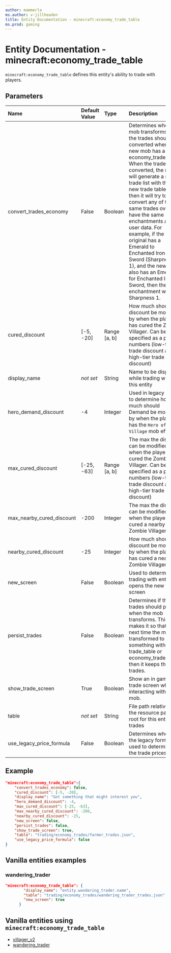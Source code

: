 ```yaml
---
author: mammerla
ms.author: v-jillheaden
title: Entity Documentation - minecraft:economy_trade_table
ms.prod: gaming
---
```


# Entity Documentation - minecraft:economy_trade_table

`minecraft:economy_trade_table` defines this entity's ability to trade with players.

## Parameters

|Name |Default Value  |Type  |Description  |
|:----------|:----------|:----------|:----------|
| convert_trades_economy| False| Boolean| Determines when the mob transforms, if the trades should be converted when the new mob has a economy_trade_table. When the trades are converted, the mob will generate a new trade list with their new trade table, but then it will try to convert any of the same trades over to have the same enchantments and user data. For example, if the original has a Emerald to Enchanted Iron Sword (Sharpness 1), and the new trade also has an Emerald for Enchanted Iron Sword, then the enchantment will be Sharpness 1. |
| cured_discount| [-5, -20]| Range [a, b]| How much should the discount be modified by when the player has cured the Zombie Villager. Can be specified as a pair of numbers (low-tier trade discount and high-tier trade discount) |
| display_name| *not set*| String| Name to be displayed while trading with this entity |
| hero_demand_discount| -4| Integer| Used in legacy prices to determine how much should Demand be modified by when the player has the `Hero of the Village` mob effect |
| max_cured_discount| [-25, -63]| Range [a, b]| The max the discount can be modified by when the player has cured the Zombie Villager. Can be specified as a pair of numbers (low-tier trade discount and high-tier trade discount) |
| max_nearby_cured_discount| -200| Integer| The max the discount can be modified by when the player has cured a nearby Zombie Villager |
| nearby_cured_discount| -25| Integer| How much should the discount be modified by when the player has cured a nearby Zombie Villager |
| new_screen| False| Boolean| Used to determine if trading with entity opens the new trade screen |
| persist_trades| False| Boolean| Determines if the trades should persist when the mob transforms. This makes it so that the next time the mob is transformed to something with a trade_table or economy_trade_table, then it keeps their trades. |
| show_trade_screen| True| Boolean| Show an in game trade screen when interacting with the mob. |
| table| *not set*| String| File path relative to the resource pack root for this entity's trades |
| use_legacy_price_formula| False| Boolean| Determines whether the legacy formula is used to determines the trade prices. |

## Example

```json
"minecraft:economy_trade_table":{
    "convert_trades_economy": false,
    "cured_discount": [-5, -20],
    "display_name": "Got something that might interest you",
    "hero_demand_discount": -4,
    "max_cured_discount": [-25, -63],
    "max_nearby_cured_discount": -200,
    "nearby_cured_discount": -25,
    "new_screen": false,
    "persist_trades": false,
    "show_trade_screen": true,
    "table": "trading/economy_trades/farmer_trades.json",
    "use_legacy_price_formula": false
}
```

## Vanilla entities examples

### wandering_trader

```json
"minecraft:economy_trade_table": {
        "display_name": "entity.wandering_trader.name",
        "table": "trading/economy_trades/wandering_trader_trades.json",
        "new_screen": true
      }
```

## Vanilla entities using `minecraft:economy_trade_table`

- [villager_v2](../../../../Source/VanillaBehaviorPack_Snippets/entities/villager_v2.md)
- [wandering_trader](../../../../Source/VanillaBehaviorPack_Snippets/entities/wandering_trader.md)
